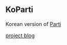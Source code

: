 ## KoParti

Korean version of [Parti](https://arxiv.org/abs/2206.10789)


[project blog](https://thxios.notion.site/AI-X-DL-project-5e1ef3dc321946e19b118e739fa791fa)